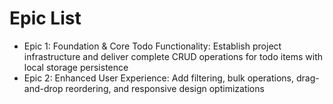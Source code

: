 # Epic List

- Epic 1: Foundation & Core Todo Functionality: Establish project infrastructure and deliver complete CRUD operations for todo items with local storage persistence
- Epic 2: Enhanced User Experience: Add filtering, bulk operations, drag-and-drop reordering, and responsive design optimizations

